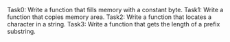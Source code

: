 Task0: Write a function that fills memory with a constant byte.
Task1: Write a function that copies memory area.
Task2: Write a function that locates a character in a string.
Task3: Write a function that gets the length of a prefix substring.

